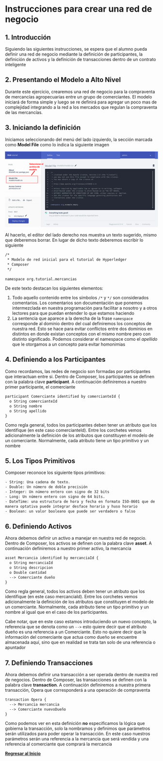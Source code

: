 # Instrucciones para crear una red de negocio
## 1. Introducción
Siguiendo las siguientes instrucciones, se espera que el alumno pueda definir una red de negocio mediante la definición de participantes, la definición de activos y la definición de transacciones dentro de un contrato inteligente

## 2. Presentando el Modelo a Alto Nivel
Durante este ejercicio, crearemos una red de negocio para la compraventa de mercancías agropecuarias entre un grupo de comerciantes. El modelo iniciará de forma simple y luego se re definirá para agregar un poco mas de complejidad integrando a la red a los mercados que regulan la compraventa de las mercancías.

## 3. Iniciando la definición
Iniciamos seleccionando del menú del lado izquierdo, la sección marcada como __Model File__ como lo indica la siguiente imagen

![Imagen 010](images/010.png)

Al hacerlo, el editor del lado derecho nos muestra un texto sugerido, mismo que deberemos borrar. En lugar de dicho texto deberemos escribir lo siguiente

```
/*
 * Modelo de red inicial para el tutorial de Hyperledger
 * Composer
 */

namespace org.tutorial.mercancias
```
De este texto destacan los siguientes elementos:
1. Todo aquello contenido entre los símbolos `/*` y `*/` son considerados comentarios. Los comentarios son documentación que ponemos intermezclada en nuestra programación para facilitar a nosotro y a otros lectores para que puedan entender lo que estamos haciendo
2. La sentencia que aparece a la derecha de la frase `namespace` corresponde al dominio dentro del cual definiremos los conceptos de nuestra red. Esto se hace para evitar conflictos entre dos dominios en distintos en donde existan conceptos con el mismo nombre pero con distinto significado. Podemos considerar el namespace como el _apellido_ que le otorgamos a un concepto para evitar homonimias

## 4. Definiendo a los Participantes
Como recordamos, las redes de negocio son formadas por participantes que interactuan entre si. Dentro de Composer, los participantes se definen con la palabra clave __participant__. A continuación definiremos a nuestro primer participante, el comerciante

```
participant Comerciante identified by comercianteId {
  o String comercianteId
  o String nombre
  o String apellido
}
```
Como regla general, todos los participantes deben tener un atributo que los identifique (en este caso comercianteId). Entre los corchetes vemos adicionalmente la definición de los atributos que constituyen el modelo de un comerciante. Normalmente, cada atributo tiene un tipo primitivo y un nombre

## 5. Los Tipos Primitivos
Composer reconoce los siguiente tipos primitivos:

    - String: Una cadena de texto.
    - Double: Un número de doble precisión
    - Integer: Un número entero con signo de 32 bits
    - Long: Un número entero con signo de 64 bits.
    - DateTime: una estructura de hora y fecha en formato ISO-8601 que de manera optativa puede integrar desface horario y huso horario
    - Boolean: un valor booleano que puede ser verdadero o falso

## 6. Definiendo Activos
Ahora debemos definir un activo a manejar en nuestra red de negocio. Dentro de Composer, los activos se definen con la palabra clave __asset__. A continuación definiremos a nuestro primer activo, la mercancia

```
asset Mercancia identified by mercanciaId {
  o String mercanciaId
  o String descripcion
  o Double cantidad
  --> Comerciante dueño
}
```
Como regla general, todos los activos deben tener un atributo que los identifique (en este caso mercanciaId). Entre los corchetes vemos adicionalmente la definición de los atributos que constituyen el modelo de un comerciante. Normalmente, cada atributo tiene un tipo primitivo y un nombre al igual que en el caso de los participantes.

Cabe notar, que en este caso estamos introduciendo un nuevo concepto, la referencia que se denota como un `-->` esto quiere decir que el atributo dueño es una referencia a un Comerciante. Esto no quiere decir que la información del comerciante que actua como dueño se encuentre almacenada aquí, sino que en realidad se trata tan solo de una referencia o apuntador

## 7. Definiendo Transacciones
Ahora debemos definir una transacción a ser operada dentro de nuestra red de negocios.  Dentro de Composer, las transacciones se definen con la palabra clave __transaction__. A continuación definiremos a nuestra primera transacción, Opera que corresponderá a una operación de compraventa

```
transaction Opera {
  --> Mercancia mercancia
  --> Comerciante nuevoDueño
}
```
Como podemos ver en esta definición __no__ especificamos la lógica que gobierna la transacción, solo la nombramos y definimos que parámetros serán utilizados para poder operar la transacción. En este caso nuestros parámetros serán una referencia a la mercancia que será vendida y una referencia al comerciante que comprará la mercancia

[__Regresar al Inicio__](README.md)